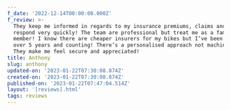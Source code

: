 ```yaml
---
f_date: '2022-12-14T00:00:00.000Z'
f_review: >-
  They keep me informed in regards to my insurance premiums, claims and they
  respond very quickly! The team are professional but treat me as a family
  member! I know there are cheaper insurers for my bikes but I’ve been with for
  over 5 years and counting! There’s a personalised approach not machine like!
  They make me feel secure and appreciated!
title: Anthony
slug: anthony
updated-on: '2023-01-22T07:30:08.874Z'
created-on: '2023-01-22T07:30:08.874Z'
published-on: '2023-01-22T07:47:04.514Z'
layout: '[reviews].html'
tags: reviews
---
```



